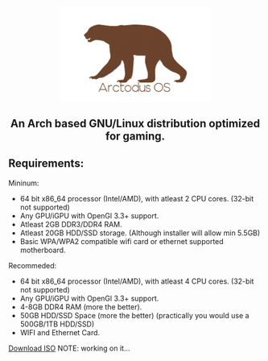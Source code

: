 <p align=center>
 <img src="./img/arctodusos.png" alt="ArctodusOS logo" style="width:300px;"/>
<h2 align=center>
An Arch based GNU/Linux distribution optimized for gaming.
</h2>

## Requirements:

Mininum:<br>
* 64 bit x86_64 processor (Intel/AMD), with atleast 2 CPU cores. (32-bit not supported)
* Any GPU/iGPU with OpenGl 3.3+ support.
* Atleast 2GB DDR3/DDR4 RAM.
* Atleast 20GB HDD/SSD storage. (Although installer will allow min 5.5GB)
* Basic WPA/WPA2 compatible wifi card or ethernet supported motherboard.

Recommeded: <br>
* 64 bit x86_64 processor (Intel/AMD), with atleast 4 CPU cores. (32-bit not supported)
* Any GPU/iGPU with OpenGl 3.3+ support.
* 4-8GB DDR4 RAM (more the better).
* 50GB HDD/SSD Space (more the better) (practically you would use a 500GB/1TB HDD/SSD)
* WIFI and Ethernet Card.

[Download ISO](img/arctodusos.png)
NOTE: working on it...
